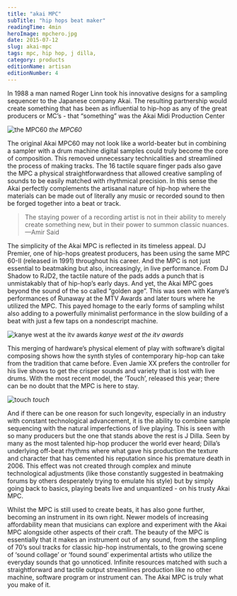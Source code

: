 ```yaml
---
title: "akai MPC"
subTitle: "hip hops beat maker"
readingTime: 4min
heroImage: mpchero.jpg
date: 2015-07-12
slug: akai-mpc
tags: mpc, hip hop, j dilla,
category: products
editionName: artisan
editionNumber: 4
---
```


In 1988 a man named Roger Linn took his innovative designs for a sampling sequencer to the Japanese company Akai. The resulting partnership would create something that has been as influential to hip-hop as any of the great producers or MC’s - that “something” was the Akai Midi Production Center

![the MPC60](https://s3-eu-west-1.amazonaws.com/meta.hevnly.com/images/on-12-7-2015/60.jpg)
*the MPC60*

The original Akai MPC60 may not look like a world-beater but in combining a sampler with a drum machine digital samples could truly become the core of composition. This removed unnecessary technicalities and streamlined the process of making tracks. The 16 tactile square finger pads also gave the MPC a physical straightforwardness that allowed creative sampling of sounds to be easily matched with rhythmical precision. In this sense the Akai perfectly complements the artisanal nature of hip-hop where the materials can be made out of literally any music or recorded sound to then be forged together into a beat or track.

>The staying power of a recording artist is not in their ability to merely create something new, but in their power to summon classic nuances. —Amir Said

The simplicity of the Akai MPC is reflected in its timeless appeal. DJ Premier, one of hip-hops greatest producers, has been using the same MPC 60-II (released in 1991) throughout his career. And the MPC is not just essential to beatmaking but also, increasingly, in live performance. From DJ Shadow to RJD2, the tactile nature of the pads adds a punch that is unmistakably that of hip-hop’s early days. And yet, the Akai MPC goes beyond the sound of the so called “golden age”. This was seen with Kanye’s performances of Runaway at the MTV Awards and later tours where he utilized the MPC. This payed homage to the early forms of sampling whilst also adding to a powerfully minimalist performance in the slow building of a beat with just a few taps on a nondescript machine.

![kanye west at the itv awards](https://s3-eu-west-1.amazonaws.com/meta.hevnly.com/images/on-12-7-2015/kanye.jpg)
*kanye west at the itv awards*

This merging of hardware’s physical element of play with software’s digital composing shows how  the synth styles of contemporary hip-hop can take from the tradition that came before. Even Jamie XX prefers the controller for his live shows to get the crisper sounds and variety that is lost with live drums. With the most recent model, the ‘Touch’, released this year; there can be no doubt that the MPC is here to stay.

![touch](https://s3-eu-west-1.amazonaws.com/meta.hevnly.com/images/on-12-7-2015/touch.jpg)
*touch*

And if there can be one reason for such longevity, especially in an industry with constant technological advancement, it is the ability to combine sample sequencing with the natural imperfections of live playing. This is seen with so many producers but the one that stands above the rest is J Dilla. Seen by many as the most talented hip-hop producer the world ever heard; Dilla’s underlying off-beat rhythms where what gave his production the texture and character that has cemented his reputation since his premature death in 2006. This effect was not created through complex and minute technological adjustments (like those constantly suggested in beatmaking forums by others desperately trying to emulate his style) but by simply going back to basics, playing beats live and unquantized - on his trusty Akai MPC.

Whilst the MPC is still used to create beats, it has also gone further, becoming an instrument in its own right. Newer models of increasing affordability mean that musicians can explore and experiment with the Akai MPC alongside other aspects of their craft. The beauty of the MPC is essentially that it makes an instrument out of any sound, from the sampling of 70’s soul tracks for classic hip-hop instrumentals, to the growing scene of ‘sound collage’ or ‘found sound’ experimental artists who utilize the everyday sounds that go unnoticed. Infinite resources matched with such a straightforward and tactile output streamlines production like no other machine, software program or instrument can. The Akai MPC is truly what you make of it.
